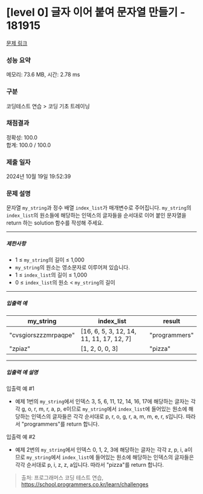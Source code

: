 # [level 0] 글자 이어 붙여 문자열 만들기 - 181915 

[문제 링크](https://school.programmers.co.kr/learn/courses/30/lessons/181915) 

### 성능 요약

메모리: 73.6 MB, 시간: 2.78 ms

### 구분

코딩테스트 연습 > 코딩 기초 트레이닝

### 채점결과

정확성: 100.0<br/>합계: 100.0 / 100.0

### 제출 일자

2024년 10월 19일 19:52:39

### 문제 설명

<p>문자열 <code>my_string</code>과 정수 배열 <code>index_list</code>가 매개변수로 주어집니다. <code>my_string</code>의 <code>index_list</code>의 원소들에 해당하는 인덱스의 글자들을 순서대로 이어 붙인 문자열을 return 하는 solution 함수를 작성해 주세요.</p>

<hr>

<h5>제한사항</h5>

<ul>
<li>1 ≤ <code>my_string</code>의 길이 ≤ 1,000</li>
<li><code>my_string</code>의 원소는 영소문자로 이루어져 있습니다.</li>
<li>1 ≤ <code>index_list</code>의 길이 ≤ 1,000</li>
<li>0 ≤ <code>index_list</code>의 원소 &lt; <code>my_string</code>의 길이</li>
</ul>

<hr>

<h5>입출력 예</h5>
<table class="table">
        <thead><tr>
<th>my_string</th>
<th>index_list</th>
<th>result</th>
</tr>
</thead>
        <tbody><tr>
<td>"cvsgiorszzzmrpaqpe"</td>
<td>[16, 6, 5, 3, 12, 14, 11, 11, 17, 12, 7]</td>
<td>"programmers"</td>
</tr>
<tr>
<td>"zpiaz"</td>
<td>[1, 2, 0, 0, 3]</td>
<td>"pizza"</td>
</tr>
</tbody>
      </table>
<hr>

<h5>입출력 예 설명</h5>

<p>입출력 예 #1</p>

<ul>
<li>예제 1번의 <code>my_string</code>에서 인덱스 3, 5, 6, 11, 12, 14, 16, 17에 해당하는 글자는 각각 g, o, r, m, r, a, p, e이므로 <code>my_string</code>에서 <code>index_list</code>에 들어있는 원소에 해당하는 인덱스의 글자들은 각각 순서대로 p, r, o, g, r, a, m, m, e, r, s입니다. 따라서 "programmers"를 return 합니다.</li>
</ul>

<p>입출력 예 #2</p>

<ul>
<li>예제 2번의 <code>my_string</code>에서 인덱스 0, 1, 2, 3에 해당하는 글자는 각각 z, p, i, a이므로 <code>my_string</code>에서 <code>index_list</code>에 들어있는 원소에 해당하는 인덱스의 글자들은 각각 순서대로 p, i, z, z, a입니다. 따라서 "pizza"를 return 합니다.</li>
</ul>


> 출처: 프로그래머스 코딩 테스트 연습, https://school.programmers.co.kr/learn/challenges
